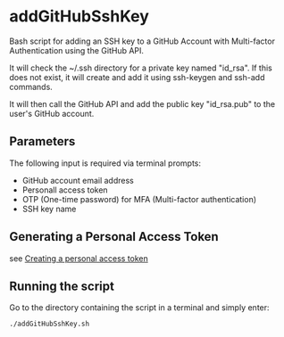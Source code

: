 # addGitHubSshKey

Bash script for adding an SSH key to a GitHub Account with Multi-factor Authentication using the GitHub API.

It will check the ~/.ssh directory for a private key named "id_rsa". If this does not exist, it will create and add it using ssh-keygen and ssh-add commands.

It will then call the GitHub API and add the public key "id_rsa.pub" to the user's GitHub account.


## Parameters

The following input is required via terminal prompts:

* GitHub account email address
* Personall access token
* OTP (One-time password) for MFA (Multi-factor authentication)
* SSH key name


## Generating a Personal Access Token

see [Creating a personal access token](https://docs.github.com/en/github/authenticating-to-github/keeping-your-account-and-data-secure/creating-a-personal-access-token)


## Running the script

Go to the directory containing the script in a terminal and simply enter:

```
./addGitHubSshKey.sh
```